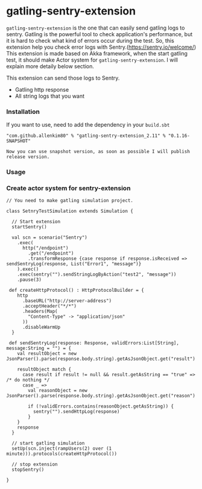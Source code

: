 # gatling-sentry-extension

`gatling-sentry-extension` is the one that can easily send gatling logs to sentry. Gatling is the powerful tool to check application's performance, but it is hard to check what kind of errors occur during the test. So, this extension help you check error logs with Sentry.(https://sentry.io/welcome/)
This extension is made based on Akka framework, when the start gatling test, it should make Actor system for `gatling-sentry-extension`. I will explain more detaily below section.

This extension can send those logs to Sentry.
  - Gatling http response
  - All string logs that you want


### Installation

If you want to use, need to add the dependency in your `build.sbt`

```
"com.github.allenkim80" % "gatling-sentry-extension_2.11" % "0.1.16-SNAPSHOT"
```
`Now you can use snapshot version, as soon as possible I will publish release version.`

### Usage

### Create actor system for sentry-extension

```
// You need to make gatling simulation project.

class SetnryTestSimulation extends Simulation {

  // Start extension
  startSentry()

  val scn = scenario("Sentry")
    .exec(
      http("/endpoint")
        .get("/endpoint")
        .transformResponse {case response if response.isReceived => sendSentryLog(response, List("Error1", "message")}  
    ).exec()
    .exec(sentry("").sendStringLogByAction("test2", "message"))
    .pause(3)
 
 def createHttpProtocol() : HttpProtocolBuilder = {
    http
      .baseURL("http://server-address")
      .acceptHeader("*/*")
      .headers(Map(
        "Content-Type" -> "application/json"
      ))
      .disableWarmUp
  }
 
 def sendSentryLog(response: Response, validErrors:List[String], message:String = "") = {
    val resultObject = new JsonParser().parse(response.body.string).getAsJsonObject.get("result")

    resultObject match {
      case result if result != null && result.getAsString == "true" => /* do nothing */
      case _ =>
        val reasonObject = new JsonParser().parse(response.body.string).getAsJsonObject.get("reason")

        if (!validErrors.contains(reasonObject.getAsString)) {
          sentry("").sendHttpLog(response)
        }
    }
    response
  }

  // start gatling simulation
  setUp(scn.inject(rampUsers(2) over (1 minute))).protocols(createHttpProtocol())

  // stop extension
  stopSentry()

}
```

